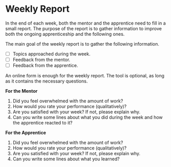 Weekly Report
=================

In the end of each week, both the mentor and the apprentice need to fill in a small report. The purpose of the report is to gather information to improve both the ongoing apprenticeship and the following ones.

The main goal of the weekly report is to gather the following information.

- [ ] Topics approached during the week.
- [ ] Feedback from the mentor.
- [ ] Feedback from the apprentice.

An online form is enough for the weekly report. The tool is optional, as long as it contains the necessary questions.

**For the Mentor**

1. Did you feel overwhelmed with the amount of work?
2. How would you rate your performance (qualitatively)?
3. Are you satisfied with your week? If not, please explain why.
4. Can you write some lines about what you did during the week and how the apprentice reacted to it?

**For the Apprentice**

1. Did you feel overwhelmed with the amount of work?
2. How would you rate your performance (qualitatively)?
3. Are you satisfied with your week? If not, please explain why.
4. Can you write some lines about what you learned? 

